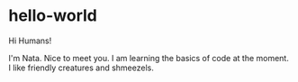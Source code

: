 # hello-world

Hi Humans!

I'm Nata. Nice to meet you. I am learning the basics of code at the moment.
I like friendly creatures and shmeezels.
